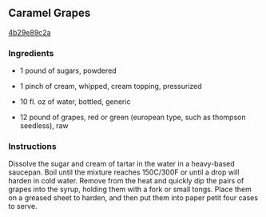 ## Caramel Grapes

[4b29e89c2a](http://www.food.com/recipe/caramel-grapes-20734)

### Ingredients

 - 1 pound of sugars, powdered

 - 1 pinch of cream, whipped, cream topping, pressurized

 - 10 fl. oz of water, bottled, generic

 - 12 pound of grapes, red or green (european type, such as thompson seedless), raw

### Instructions

Dissolve the sugar and cream of tartar in the water in a heavy-based saucepan. Boil until the mixture reaches 150C/300F or until a drop will harden in cold water. Remove from the heat and quickly dip the pairs of grapes into the syrup, holding them with a fork or small tongs. Place them on a greased sheet to harden, and then put them into paper petit four cases to serve.
